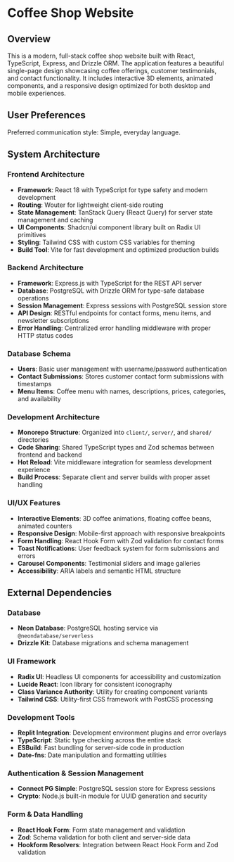 # Coffee Shop Website

## Overview

This is a modern, full-stack coffee shop website built with React, TypeScript, Express, and Drizzle ORM. The application features a beautiful single-page design showcasing coffee offerings, customer testimonials, and contact functionality. It includes interactive 3D elements, animated components, and a responsive design optimized for both desktop and mobile experiences.

## User Preferences

Preferred communication style: Simple, everyday language.

## System Architecture

### Frontend Architecture
- **Framework**: React 18 with TypeScript for type safety and modern development
- **Routing**: Wouter for lightweight client-side routing
- **State Management**: TanStack Query (React Query) for server state management and caching
- **UI Components**: Shadcn/ui component library built on Radix UI primitives
- **Styling**: Tailwind CSS with custom CSS variables for theming
- **Build Tool**: Vite for fast development and optimized production builds

### Backend Architecture
- **Framework**: Express.js with TypeScript for the REST API server
- **Database**: PostgreSQL with Drizzle ORM for type-safe database operations
- **Session Management**: Express sessions with PostgreSQL session store
- **API Design**: RESTful endpoints for contact forms, menu items, and newsletter subscriptions
- **Error Handling**: Centralized error handling middleware with proper HTTP status codes

### Database Schema
- **Users**: Basic user management with username/password authentication
- **Contact Submissions**: Stores customer contact form submissions with timestamps
- **Menu Items**: Coffee menu with names, descriptions, prices, categories, and availability

### Development Architecture
- **Monorepo Structure**: Organized into `client/`, `server/`, and `shared/` directories
- **Code Sharing**: Shared TypeScript types and Zod schemas between frontend and backend
- **Hot Reload**: Vite middleware integration for seamless development experience
- **Build Process**: Separate client and server builds with proper asset handling

### UI/UX Features
- **Interactive Elements**: 3D coffee animations, floating coffee beans, animated counters
- **Responsive Design**: Mobile-first approach with responsive breakpoints
- **Form Handling**: React Hook Form with Zod validation for contact forms
- **Toast Notifications**: User feedback system for form submissions and errors
- **Carousel Components**: Testimonial sliders and image galleries
- **Accessibility**: ARIA labels and semantic HTML structure

## External Dependencies

### Database
- **Neon Database**: PostgreSQL hosting service via `@neondatabase/serverless`
- **Drizzle Kit**: Database migrations and schema management

### UI Framework
- **Radix UI**: Headless UI components for accessibility and customization
- **Lucide React**: Icon library for consistent iconography
- **Class Variance Authority**: Utility for creating component variants
- **Tailwind CSS**: Utility-first CSS framework with PostCSS processing

### Development Tools
- **Replit Integration**: Development environment plugins and error overlays
- **TypeScript**: Static type checking across the entire stack
- **ESBuild**: Fast bundling for server-side code in production
- **Date-fns**: Date manipulation and formatting utilities

### Authentication & Session Management
- **Connect PG Simple**: PostgreSQL session store for Express sessions
- **Crypto**: Node.js built-in module for UUID generation and security

### Form & Data Handling
- **React Hook Form**: Form state management and validation
- **Zod**: Schema validation for both client and server-side data
- **Hookform Resolvers**: Integration between React Hook Form and Zod validation